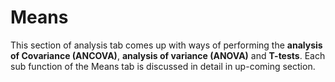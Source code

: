 # Means


This section of analysis tab comes up with ways of performing the __analysis of Covariance (ANCOVA)__, __analysis of variance (ANOVA)__ and __T-tests__. Each sub function of the Means tab is discussed in detail in up-coming section.

